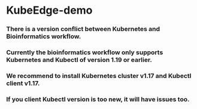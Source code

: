 # KubeEdge-demo

### There is a version conflict between Kubernetes and Bioinformatics workflow.

### Currently the bioinformatics workflow only supports Kubernetes and Kubectl of version 1.19 or earlier. 

### We recommend to install Kubernetes cluster v1.17 and Kubectl client v1.17.

### If you client Kubectl version is too new, it will have issues too. 


